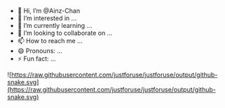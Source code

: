 
- 👋 Hi, I’m @Ainz-Chan
- 👀 I’m interested in ...
- 🌱 I’m currently learning ...
- 💞️ I’m looking to collaborate on ...
- 📫 How to reach me ...
- 😄 Pronouns: ...
- ⚡ Fun fact: ...

<!---
Ainz-Chan/Ainz-Chan is a ✨ special ✨ repository because its `README.md` (this file) appears on your GitHub profile.
You can click the Preview link to take a look at your changes.
--->
![https://raw.githubusercontent.com/justforuse/justforuse/output/github-snake.svg](https://raw.githubusercontent.com/justforuse/justforuse/output/github-snake.svg)
